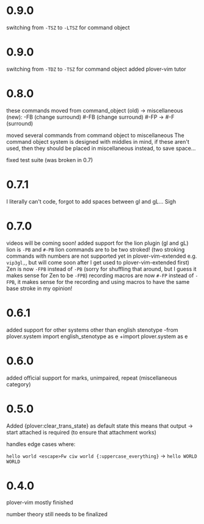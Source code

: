 # 0.9.0

switching from `-TSZ` to `-LTSZ` for command object

# 0.9.0

switching from `-TDZ` to `-TSZ` for command object
added plover-vim tutor

# 0.8.0

these commands moved from command_object (old) → miscellaneous (new):
-FB (change surround)
#-FB (change surround)
#-FP → #-F (surround)

moved several commands from command object to miscellaneous
The command object system is designed with middles in mind, if these aren't used, then they should be placed in miscellaneous instead, to save space...

fixed test suite (was broken in 0.7)

# 0.7.1

I literally can't code, forgot to add spaces between gl and gL... Sigh

# 0.7.0 

videos will be coming soon!
added support for the lion plugin (gl and gL)
lion is `-PB` and `#-PB`
lion commands are to be two stroked! (two stroking commands with numbers are not supported yet in plover-vim-extended e.g. `vip3gl,`, but will come soon after I get used to plover-vim-extended first)
Zen is now `-FPB` instead of `-PB` (sorry for shuffling that around, but I guess it makes sense for Zen to be `-FPB`)
recording macros are now `#-FP` instead of `-FPB`, it makes sense for the recording and using macros to have the same base stroke in my opinion!


# 0.6.1

added support for other systems other than english stenotype
-from plover.system import english_stenotype as e
+import plover.system as e


# 0.6.0

added official support for marks, unimpaired, repeat (miscellaneous category)

# 0.5.0

Added {plover:clear_trans_state} as default state
this means that output → start attached is required (to ensure that attachment works)

handles edge cases where:

`hello world <escape>Fw ciw world {:uppercase_everything}` → `hello WORLD WORLD`

# 0.4.0

plover-vim mostly finished

number theory still needs to be finalized
